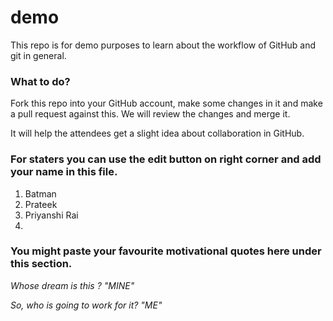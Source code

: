 # demo

This repo is for demo purposes to learn about the workflow of GitHub and git in general.

### What to do?
Fork this repo into your GitHub account, make some changes in it and make a pull request against this.
We will review the changes and merge it.

It will help the attendees get a slight idea about collaboration in GitHub.



### For staters you can use the edit button on right corner and add your name in this file.
1. Batman
2. Prateek 
3. Priyanshi Rai
4.







### You might paste your favourite motivational quotes here under this section.
<html>
 <i>
  Whose dream is this ? 
"MINE"

  So, who is going to work for it?
"ME"
 </i> 
 
  

  


</html>
